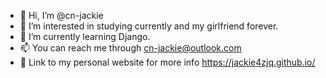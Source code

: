 - 👋 Hi, I’m @cn-jackie
- 👀 I’m interested in studying currently and my girlfriend forever.
- 🌱 I’m currently learning Django.
- 📫 You can reach me through cn-jackie@outlook.com
- 🔗 Link to my personal website for more info https://jackie4zjq.github.io/


<!---
cn-jackie/cn-jackie is a ✨ special ✨ repository because its `README.md` (this file) appears on your GitHub profile.
You can click the Preview link to take a look at your changes.
--->
